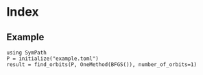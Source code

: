 # Index

## Example

```@repl
using SymPath
P = initialize("example.toml")
result = find_orbits(P, OneMethod(BFGS()), number_of_orbits=1)
```

